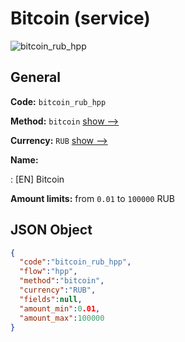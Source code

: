 
# Bitcoin (service) 
![bitcoin_rub_hpp](https://static.openfintech.io/payment_methods/bitcoin_rub_hpp/logo.svg?w=400&c=v0.59.26#w200)  

## General 
 
**Code:** `bitcoin_rub_hpp` 
 
**Method:** `bitcoin` 
 [show -->](/payment-methods/bitcoin/) 
 
**Currency:** `RUB` [show -->](/currencies/RUB/) 
 
**Name:** 
 
:	[EN] Bitcoin 
 
**Amount limits:** from `0.01` to `100000` RUB 

## JSON Object 

```json
{
  "code":"bitcoin_rub_hpp",
  "flow":"hpp",
  "method":"bitcoin",
  "currency":"RUB",
  "fields":null,
  "amount_min":0.01,
  "amount_max":100000
}
```  
